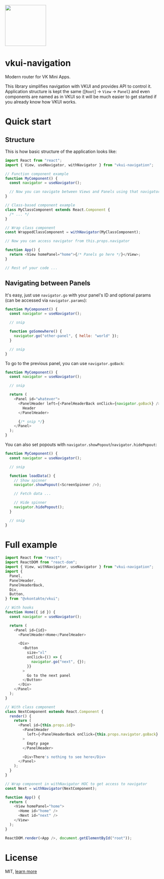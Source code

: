 [<img width="134" src="https://vk.com/images/apps/mini_apps/vk_mini_apps_logo.svg">](https://vk.com/services)

# vkui-navigation
Modern router for VK Mini Apps.

This library simplifies navigation with VKUI and provides API to control it. Application structure is kept the same ([`Root`] -> `View` -> `Panel`) and even components are named as in VKUI so it will be much easier to get started if you already know how VKUI works.

# Quick start
## Structure
This is how basic structure of the application looks like:
```js
import React from "react";
import { View, useNavigator, withNavigator } from "vkui-navigation";

// Function component example
function MyComponent() {
  const navigator = useNavigator();

  // Now you can navigate between Views and Panels using that navigator
}

// Class-based component example
class MyClassComponent extends React.Component {
  /* ... */
}

// Wrap class component
const WrappedClassComponent = withNavigator(MyClassComponent);

// Now you can access navigator from this.props.navigator

function App() {
  return <View homePanel="home">{/* Panels go here */}</View>;
}

// Rest of your code ...
```
## Navigating between Panels
It's easy, just use `navigator.go` with your panel's ID and optional params (can be accessed via `navigator.params`):
```js
function MyComponent() {
  const navigator = useNavigator();

  // snip

  function goSomewhere() {
    navigator.go("other-panel", { hello: "world" });
  }

  // snip
}
```

To go to the previous panel, you can use `navigator.goBack`:
```js
function MyComponent() {
  const navigator = useNavigator();

  // snip

  return (
    <Panel id="whatever">
      <PanelHeader left={<PanelHeaderBack onClick={navigator.goBack} />}>
        Header
      </PanelHeader>

      {/* snip */}
    </Panel>
  );
}
```

You can also set popouts with `navigator.showPopout`/`navigator.hidePopout`:
```js
function MyComponent() {
  const navigator = useNavigator();

  // snip

  function loadData() {
    // Show spinner
    navigator.showPopout(<ScreenSpinner />);

    // Fetch data ...

    // Hide spinner
    navigator.hidePopout();
  }

  // snip
}
```

# Full example
```js
import React from "react";
import ReactDOM from "react-dom";
import { View, withNavigator, useNavigator } from "vkui-navigation";
import {
  Panel,
  PanelHeader,
  PanelHeaderBack,
  Div,
  Button,
} from "@vkontakte/vkui";

// With hooks
function Home({ id }) {
  const navigator = useNavigator();

  return (
    <Panel id={id}>
      <PanelHeader>Home</PanelHeader>

      <Div>
        <Button
          size="xl"
          onClick={() => {
            navigator.go("next", {});
          }}
        >
          Go to the next panel
        </Button>
      </Div>
    </Panel>
  );
}

// With class component
class NextComponent extends React.Component {
  render() {
    return (
      <Panel id={this.props.id}>
        <PanelHeader
          left={<PanelHeaderBack onClick={this.props.navigator.goBack} />}
        >
          Empty page
        </PanelHeader>

        <Div>There's nothing to see here</Div>
      </Panel>
    );
  }
}

// Wrap component in withNavigator HOC to get access to navigator
const Next = withNavigator(NextComponent);

function App() {
  return (
    <View homePanel="home">
      <Home id="home" />
      <Next id="next" />
    </View>
  );
}

ReactDOM.render(<App />, document.getElementById("root"));
```

# License
MIT, [learn more](LICENSE)
